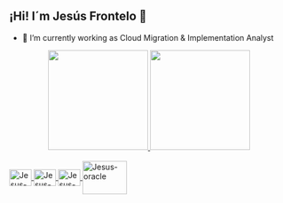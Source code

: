 ## ¡Hi! I´m Jesús Frontelo 👋

- 🔭 I’m currently working as Cloud Migration & Implementation Analyst

<div align="center">
  <a href="https://github.com/JesusFrontelo/">
  <img height="180em" src="https://github-readme-stats.vercel.app/api?username=JesusFrontelo&show_icons=true&count_private=true&theme=highcontrast&include_all_commits=true"/>
  <img height="180em" src="https://github-readme-stats.vercel.app/api/top-langs/?username=JesusFrontelo&theme=highcontrast&langs_count=7"/>
</div>

<div style="display: inline_block"><br>
  <img align="center" alt="Jesus-sh" height="30" width="40" src="https://cdn.jsdelivr.net/gh/devicons/devicon/icons/bash/bash-original.svg">
  <img align="center" alt="Jesus-css3" height="30" width="40" src="https://cdn.jsdelivr.net/gh/devicons/devicon/icons/css3/css3-original.svg">
  <img align="center" alt="Jesus-ps1" height="30" width="40" src="https://docs.microsoft.com/es-es/powershell/media/index/ps_black_128.svg" />
  <img align="center" alt="Jesus-oracle" height="60" width="80" src="https://cdn.jsdelivr.net/gh/devicons/devicon/icons/oracle/oracle-original.svg" />
<!--  <img align="right" alt="Rafa-pic" height="150" style="border-radius:50px;" src="https://media.discordapp.net/attachments/639956127056134178/890373478988013628/Publicacoes_Instagram_1_1.png?width=676&height=676">-->
</div>  

 ##
  
<!--
**JesusFrontelo/jesusfrontelo** is a ✨ _special_ ✨ repository because its `README.md` (this file) appears on your GitHub profile.

Here are some ideas to get you started:

- 🔭 I’m currently working on ...
- 🌱 I’m currently learning ...
- 👯 I’m looking to collaborate on ...
- 🤔 I’m looking for help with ...
- 💬 Ask me about ...
- 📫 How to reach me: ...
- 😄 Pronouns: ...
- ⚡ Fun fact: ...
-->
